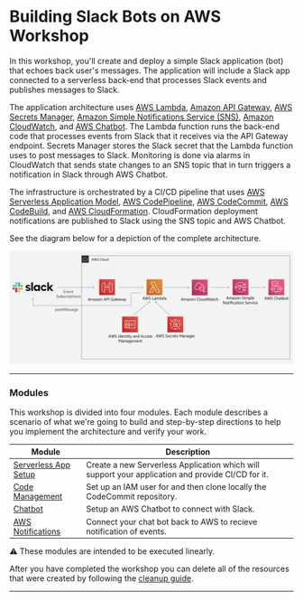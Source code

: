 # Building Slack Bots on AWS Workshop

In this workshop, you'll create and deploy a simple Slack application (bot) that echoes back user's messages. The application will include a Slack app connected to a serverless back-end that processes Slack events and publishes messages to Slack.

The application architecture uses [AWS Lambda][lambda], [Amazon API Gateway][api-gw], [AWS Secrets Manager][secrets-manager], [Amazon Simple Notifications Service (SNS)][sns], [Amazon CloudWatch][cloudwatch], and [AWS Chatbot][chatbot]. The Lambda function runs the back-end code that processes events from Slack that it receives via the API Gateway endpoint. Secrets Manager stores the Slack secret that the Lambda function uses to post messages to Slack. Monitoring is done via alarms in CloudWatch that sends state changes to an SNS topic that in turn triggers a notification in Slack through AWS Chatbot.

The infrastructure is orchestrated by a CI/CD pipeline that uses [AWS Serverless Application Model][aws-sam], [AWS CodePipeline][codepipeline], [AWS CodeCommit][codecommit], [AWS CodeBuild][codebuild], and [AWS CloudFormation][cloudformation]. CloudFormation deployment notifications are published to Slack using the SNS topic and AWS Chatbot.

See the diagram below for a depiction of the complete architecture.

![Building Slack Bots on AWS Architecture](./images/application-architecture.png)

---
### Modules

This workshop is divided into four modules. Each module describes a scenario of what we're going to build and step-by-step directions to help you implement the architecture and verify your work.

| Module | Description |
| ---------------- | -------------------------------------------------------- |
| [Serverless App Setup][serverless-app-setup] | Create a new Serverless Application which will support your application and provide CI/CD for it. |
| [Code Management][code-management] | Set up an IAM user for and then clone locally the CodeCommit repository. |
| [Chatbot][setup-chatbot] | Setup an AWS Chatbot to connect with Slack. |
| [AWS Notifications][notifications] | Connect your chat bot back to AWS to recieve notification of events. |

:warning: These modules are intended to be executed linearly.

After you have completed the workshop you can delete all of the resources that were created by following the [cleanup guide][cleanup].

---
[cognito]: https://aws.amazon.com/cognito/
[lambda]: https://aws.amazon.com/lambda/
[api-gw]: https://aws.amazon.com/api-gateway/
[s3]: https://aws.amazon.com/s3/
[dynamodb]: https://aws.amazon.com/dynamodb/
[secrets-manager]: https://aws.amazon.com/secrets-manager/
[sns]: https://aws.amazon.com/sns/
[cloudwatch]: https://aws.amazon.com/cloudwatch/
[chatbot]: https://aws.amazon.com/chatbot/
[aws-sam]: https://aws.amazon.com/serverless/sam/
[codepipeline]: https://aws.amazon.com/codepipeline/
[codecommit]: https://aws.amazon.com/codecommit/
[codebuild]: https://aws.amazon.com/codebuild/
[cloudformation]: https://aws.amazon.com/cloudformation/
[aws-console]: https://console.aws.amazon.com
[iam-console]: https://console.aws.amazon.com/iam/home
[lambda-console]: https://console.aws.amazon.com/lambda/home
[cfn-console]: https://console.aws.amazon.com/cloudformation/home
[s3-console]: https://console.aws.amazon.com/s3/home
[chatbot-console]: https://console.aws.amazon.com/chatbot/home
[api-slack]: https://api.slack.com

[setup]: 00_Setup/
[cleanup]: 01_CleanUp/
[serverless-app-setup]: 1_ServerlessAppSetup/
[code-management]: 2_CodeManagement/
[setup-chatbot]: 3_ChatBot/
[notifications]: 4_AWSNotifications/
